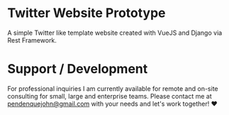 # Twitter Website Prototype

A simple Twitter like template website created with VueJS and Django via Rest Framework.

# Support / Development

For professional inquiries I am currently available for remote and on-site consulting for small, large and enterprise teams. Please contact me at [pendenquejohn@gmail.com](mailto:pendenquejohn@gmail.com) with your needs and let's work together! ❤️
